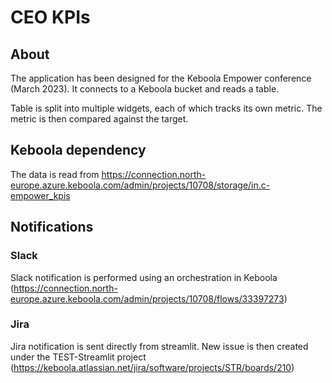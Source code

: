 # CEO KPIs

## About
The application has been designed for the Keboola Empower conference (March 2023). 
It connects to a Keboola bucket and reads a table. 

Table is split into multiple widgets, each of which tracks its own metric. The metric
is then compared against the target. 

## Keboola dependency
The data is read from https://connection.north-europe.azure.keboola.com/admin/projects/10708/storage/in.c-empower_kpis

## Notifications
### Slack
Slack notification is performed using an orchestration in Keboola (https://connection.north-europe.azure.keboola.com/admin/projects/10708/flows/33397273)

### Jira
Jira notification is sent directly from streamlit. New issue is then created under the TEST-Streamlit project (https://keboola.atlassian.net/jira/software/projects/STR/boards/210)
